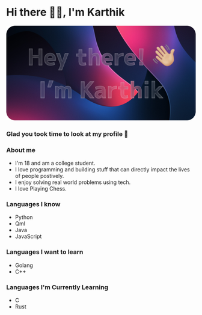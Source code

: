 # Hi there 👋🏼, I'm Karthik
![alt What's this?](https://github.com/KS-the-visionary/KS-the-visionary/blob/main/Banner.png)

### Glad you took time to look at my profile 🤗


### About me
- I'm 18 and am a college student.
- I love programming and building stuff that can directly impact the lives of people postively.
- I enjoy solving real world problems using tech.
- I love Playing Chess.

### Languages I know
- Python
- Qml
- Java
- JavaScript

### Languages I want to learn
- Golang
- C++

### Languages I'm Currently Learning
- C
- Rust
